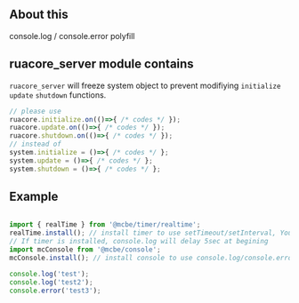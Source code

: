 
## About this
console.log / console.error polyfill

## ruacore_server module contains
`ruacore_server` will freeze system object to prevent modifiying `initialize` `update` `shutdown` functions.  
```ts
// please use
ruacore.initialize.on(()=>{ /* codes */ });
ruacore.update.on(()=>{ /* codes */ });
ruacore.shutdown.on(()=>{ /* codes */ });
// instead of 
system.initialize = ()=>{ /* codes */ };
system.update = ()=>{ /* codes */ };
system.shutdown = ()=>{ /* codes */ };
```

## Example
```ts

import { realTime } from '@mcbe/timer/realtime';
realTime.install(); // install timer to use setTimeout/setInterval, You can use 'ticktime' instead of 'realtime'
// If timer is installed, console.log will delay 5sec at begining
import mcConsole from '@mcbe/console';
mcConsole.install(); // install console to use console.log/console.error

console.log('test');
console.log('test2');
console.error('test3');

```